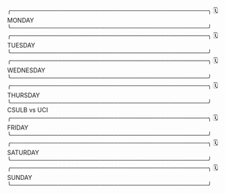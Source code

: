 ╭──────────────────────────────────────────────╮
  🗓️  MONDAY 
╰──────────────────────────────────────────────╯
╭──────────────────────────────────────────────╮
  🗓️  TUESDAY
╰──────────────────────────────────────────────╯
╭──────────────────────────────────────────────╮
  🗓️  WEDNESDAY
╰──────────────────────────────────────────────╯
╭──────────────────────────────────────────────╮
  🗓️  THURSDAY 
╰──────────────────────────────────────────────╯
CSULB vs UCI
╭──────────────────────────────────────────────╮
  🗓️  FRIDAY 
╰──────────────────────────────────────────────╯
╭──────────────────────────────────────────────╮
  🗓️  SATURDAY 
╰──────────────────────────────────────────────╯
╭──────────────────────────────────────────────╮
  🗓️  SUNDAY 
╰──────────────────────────────────────────────╯




